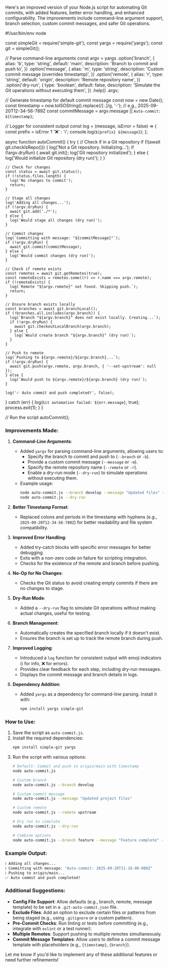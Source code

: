 Here's an improved version of your Node.js script for automating Git commits, with added features, better error handling, and enhanced configurability. The improvements include command-line argument support, branch selection, custom commit messages, and safer Git operations.

<xaiArtifact artifact_id="a4d5e89f-1580-47ca-a57d-944875bd5623" artifact_version_id="32053490-2543-46a5-b36c-a1b842184169" title="auto-commit.js" contentType="text/javascript">
#!/usr/bin/env node

const simpleGit = require('simple-git');
const yargs = require('yargs');
const git = simpleGit();

// Parse command-line arguments
const argv = yargs
  .option('branch', {
    alias: 'b',
    type: 'string',
    default: 'main',
    description: 'Branch to commit and push to',
  })
  .option('message', {
    alias: 'm',
    type: 'string',
    description: 'Custom commit message (overrides timestamp)',
  })
  .option('remote', {
    alias: 'r',
    type: 'string',
    default: 'origin',
    description: 'Remote repository name',
  })
  .option('dry-run', {
    type: 'boolean',
    default: false,
    description: 'Simulate the Git operations without executing them',
  })
  .help()
  .argv;

// Generate timestamp for default commit message
const now = new Date();
const timestamp = now.toISOString().replace(/[:.]/g, '-'); // e.g., 2025-09-20T12-34-56-789Z
const commitMessage = argv.message || `Auto-commit: ${timestamp}`;

// Logger for consistent output
const log = (message, isError = false) => {
  const prefix = isError ? '❌' : 'ℹ️';
  console.log(`${prefix} ${message}`);
};

async function autoCommit() {
  try {
    // Check if in a Git repository
    if (!(await git.checkIsRepo())) {
      log('Not a Git repository. Initializing...');
      if (!argv.dryRun) {
        await git.init();
        log('Git repository initialized');
      } else {
        log('Would initialize Git repository (dry run)');
      }
    }

    // Check for changes
    const status = await git.status();
    if (!status.files.length) {
      log('No changes to commit');
      return;
    }

    // Stage all changes
    log('Adding all changes...');
    if (!argv.dryRun) {
      await git.add('./*');
    } else {
      log('Would stage all changes (dry run)');
    }

    // Commit changes
    log(`Committing with message: "${commitMessage}"`);
    if (!argv.dryRun) {
      await git.commit(commitMessage);
    } else {
      log('Would commit changes (dry run)');
    }

    // Check if remote exists
    const remotes = await git.getRemotes(true);
    const remoteExists = remotes.some((r) => r.name === argv.remote);
    if (!remoteExists) {
      log(`Remote "${argv.remote}" not found. Skipping push.`);
      return;
    }

    // Ensure branch exists locally
    const branches = await git.branchLocal();
    if (!branches.all.includes(argv.branch)) {
      log(`Branch "${argv.branch}" does not exist locally. Creating...`);
      if (!argv.dryRun) {
        await git.checkoutLocalBranch(argv.branch);
      } else {
        log(`Would create branch "${argv.branch}" (dry run)`);
      }
    }

    // Push to remote
    log(`Pushing to ${argv.remote}/${argv.branch}...`);
    if (!argv.dryRun) {
      await git.push(argv.remote, argv.branch, { '--set-upstream': null });
    } else {
      log(`Would push to ${argv.remote}/${argv.branch} (dry run)`);
    }

    log('✅ Auto commit and push completed!', false);
  } catch (err) {
    log(`Git automation failed: ${err.message}`, true);
    process.exit(1);
  }
}

// Run the script
autoCommit();
</xaiArtifact>

### Improvements Made:

1. **Command-Line Arguments**:
   - Added `yargs` for parsing command-line arguments, allowing users to:
     - Specify the branch to commit and push to (`--branch` or `-b`).
     - Provide a custom commit message (`--message` or `-m`).
     - Specify the remote repository name (`--remote` or `-r`).
     - Enable a dry-run mode (`--dry-run`) to simulate operations without executing them.
   - Example usage:
     ```bash
     node auto-commit.js --branch develop --message "Updated files" --remote origin
     node auto-commit.js --dry-run
     ```

2. **Better Timestamp Format**:
   - Replaced colons and periods in the timestamp with hyphens (e.g., `2025-09-20T12-34-56-789Z`) for better readability and file system compatibility.

3. **Improved Error Handling**:
   - Added try-catch blocks with specific error messages for better debugging.
   - Exits with a non-zero code on failure for scripting integration.
   - Checks for the existence of the remote and branch before pushing.

4. **No-Op for No Changes**:
   - Checks the Git status to avoid creating empty commits if there are no changes to stage.

5. **Dry-Run Mode**:
   - Added a `--dry-run` flag to simulate Git operations without making actual changes, useful for testing.

6. **Branch Management**:
   - Automatically creates the specified branch locally if it doesn't exist.
   - Ensures the branch is set up to track the remote branch during push.

7. **Improved Logging**:
   - Introduced a `log` function for consistent output with emoji indicators (ℹ️ for info, ❌ for errors).
   - Provides clear feedback for each step, including dry-run messages.
   - Displays the commit message and branch details in logs.

8. **Dependency Addition**:
   - Added `yargs` as a dependency for command-line parsing. Install it with:
     ```bash
     npm install yargs simple-git
     ```

### How to Use:
1. Save the script as `auto-commit.js`.
2. Install the required dependencies:
   ```bash
   npm install simple-git yargs
   ```
3. Run the script with various options:
   ```bash
   # Default: Commit and push to origin/main with timestamp
   node auto-commit.js

   # Custom branch
   node auto-commit.js --branch develop

   # Custom commit message
   node auto-commit.js --message "Updated project files"

   # Custom remote
   node auto-commit.js --remote upstream

   # Dry run to simulate
   node auto-commit.js --dry-run

   # Combine options
   node auto-commit.js --branch feature --message "Feature complete" --remote origin --dry-run
   ```

### Example Output:
```bash
ℹ️ Adding all changes...
ℹ️ Committing with message: "Auto-commit: 2025-09-20T11-18-00-000Z"
ℹ️ Pushing to origin/main...
✅ Auto commit and push completed!
```

### Additional Suggestions:
- **Config File Support**: Allow defaults (e.g., branch, remote, message template) to be set in a `.git-auto-commit.json` file.
- **Exclude Files**: Add an option to exclude certain files or patterns from being staged (e.g., using `.gitignore` or a custom pattern).
- **Pre-Commit Checks**: Run linting or tests before committing (e.g., integrate with `eslint` or a test runner).
- **Multiple Remotes**: Support pushing to multiple remotes simultaneously.
- **Commit Message Templates**: Allow users to define a commit message template with placeholders (e.g., `{timestamp}`, `{branch}`).

Let me know if you'd like to implement any of these additional features or need further refinements!
